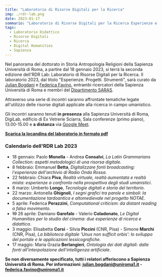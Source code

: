 ```yaml
---
title: "Laboratorio di Risorse Digitali per la Ricerca"
img: ./rdr-lab.png
date: 2023-01-17
sommario: "Laboratorio di Risorse Digitali per la Ricerca Esperienze e Progetti a cura di Julian Bogdani e Federica Favino DigiLab - Vetrerie Sciarra - Via dei Volsci, 122 Sala conferenze (primo piano) - h. 13-15..."
tags:
  - Laboratorio Didattico
  - Risorse Digitali
  - Ricerca
  - Digital Humanities
  - Sapienza
---
```


Nel panorama del dottorato in Storia Antropologia Religioni della Sapienza Università di Roma, a partire dal 18 gennaio 2023, si terrà la seconda edizione dell'RDR Lab: Laboratorio di Risorse Digitali per la Ricerca. Il laboratorio 2023, dal titolo "Esperienze. Progetti. Strumenti", sarà curato da [Julian Bogdani](https://purl.org/lad/jb) e [Federica Favino](https://corsidilaurea.uniroma1.it/it/users/federicafavinouniroma1it), entrambi ricercatori della Sapienza Università di Roma e membri del [Dipartimento SARAS](https://saras.uniroma1.it/).

Attraverso una serie di incontri saranno affrontate tematiche legate all'utilizzo delle risorse digitali applicate alla ricerca in campo umanistico.

Gli incontri saranno tenuti **in presenza** alla Sapienza Università di Roma, DigiLab, edificio di Ex Vetrerie Sciarra, Sala conferenze (primo piano), 13.00-15.00 e **a distanza** via [Google Meet](https://meet.google.com/wmp-xffy-njv).

[**Scarica la locandina del laboratorio in formato pdf**](./RDR_Lab2_2023.pdf)

### Calendario dell'RDR Lab 2023

- 18 gennaio: Paolo **Monella** - Andrea **Consalvi**, _La Latin Grammarians Collection: aspetti metodologici di una risorsa digitale_.
- 8 febbraio: Emmanuel **Betta**, _Digitalizzare fonti broadcasting: l'esperienza dell'archivio di Radio Onda Rossa_.
- 22 febbraio: Chiara **Piva**, _Realtà virtuale, realtà aumentata e realtà mista: esperienze a confronto nella prospettiva degli studi umanistici_.
- 8 marzo: Umberto **Longo**, _Tecnologie digitali e storia del territorio_.
- 22 marzo: Antonella **Ghignoli**, _I segni grafici tra parole e simboli: la documentazione tardoantica e altomedievale nel progetto NOTAE_.
- 5 aprile: Federica **Perazzini**, _Computational criticism: da distant reading a falso movimento_.
- ~~19~~ 26 aprile: Damiano **Garofalo** - Valerio **Coladonato**, _Le Digital Humanities per lo studio del cinema: due esperienze di ricerca e didattica_.
- 3 maggio: Elisabetta **Corsi** - Silvia **Piccini** (CNR, Pisa) - Simone **Marchi** (CNR, Pisa), _La biblioteca digitale 'Unus non sufficit orbis': lo sviluppo del portale e le applicazioni lessicografiche_. 
- 17 maggio: Maria Grazia **Berlangieri**, _Ontologia dei dati digitali: dalle fonti all’interpolazione dell’intelligenza artificiale_.

**Se non diversamente specificato, tutti i relatori afferiscono a Sapienza Università di Roma. Per informazioni: [julian.bogdani@uniroma1.it](mailto:julian.bogdani@uniroma1.it) - [federica.favino@uniroma1.it](mailto:federica.favino@uniroma1.it)**
